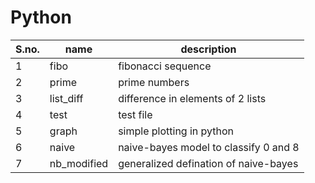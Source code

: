# Python
| S.no. |   name   | description  |
| ----- | -------- | -----------  |
| 1 |     fibo   | fibonacci sequence  |
| 2 |     prime  | prime numbers  |
| 3 |     list_diff  |  difference in elements of 2 lists |
| 4 |     test     | test file  |
| 5 |    graph  | simple plotting in python |
| 6| naive | naive-bayes model to classify 0 and 8 |
|7|nb_modified| generalized defination of naive-bayes|
